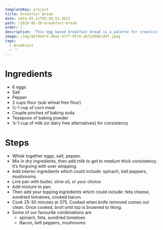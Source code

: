```yaml
---
templateKey: project
title: Breakfast Bread
date: 2019-05-21T02:58:52.361Z
path: /2019-05-20-breakfast-bread
order: 1
description: 'This egg based breakfast bread is a palette for creativity. '
image: /img/8479e674-d0ae-477f-9fc0-abf2db0b1ddf.jpeg
tags:
  - Breakfast
  - ''
---
```



# Ingredients
- 6 eggs
- Salt
- Pepper
- 2 cups flour (sub wheat free flour)
- ½-1 cup of corn meal
- Couple pinches of baking soda
- Teaspoon of baking powder
- ¼-1 cup of milk (or dairy free alternatives) for consistency

# Steps

- Whisk together eggs, salt, pepper. 
- Mix in dry ingredients, then add milk to get to medium thick consistency. It’s forgiving with over whipping. 
- Add interior ingredients which could include: spinach, bell peppers, mushrooms. 
- Line pan with butter, olive oil, or your choice
- Add mixture to pan. 
- Then add your topping ingredients which could include: feta cheese, sundried tomatoes, cooked bacon. 
- Cook 25-30 minutes at 375. Cooked when knife removed comes out clean. Once cooked, broil until top is browned to liking. 
- Some of our favourite combinations are
  - spinach, feta, sundried tomatoes
  - Bacon, bell peppers, mushrooms
